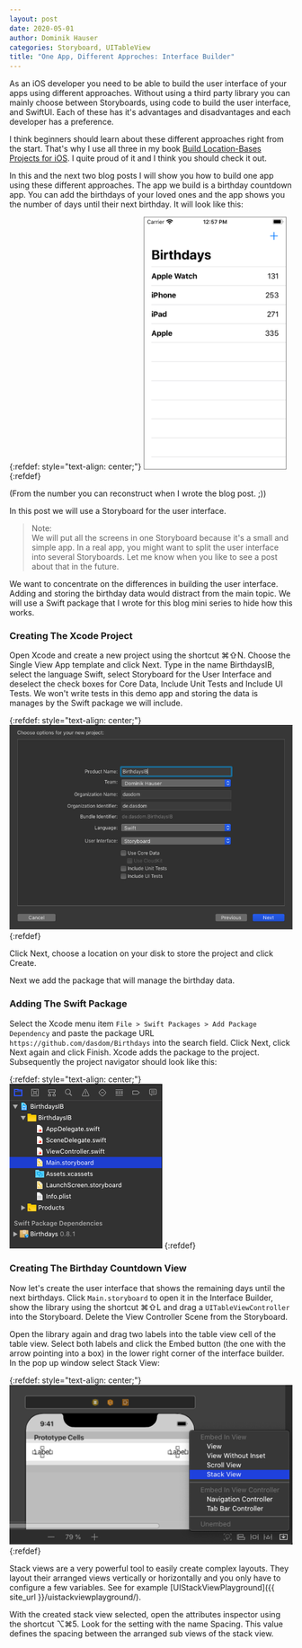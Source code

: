 ```yaml
---
layout: post
date: 2020-05-01
author: Dominik Hauser
categories: Storyboard, UITableView
title: "One App, Different Approches: Interface Builder"
---
```


As an iOS developer you need to be able to build the user interface of your apps using different approaches.
Without using a third party library you can mainly choose between Storyboards, using code to build the user interface, and SwiftUI.
Each of these has it's advantages and disadvantages and each developer has a preference.

I think beginners should learn about these different approaches right from the start.
That's why I use all three in my book [Build Location-Bases Projects for iOS](https://pragprog.com/book/dhios/build-location-based-projects-for-ios).
I quite proud of it and I think you should check it out.

In this and the next two blog posts I will show you how to build one app using these different approaches.
The app we build is a birthday countdown app.
You can add the birthdays of your loved ones and the app shows you the number of days until their next birthday.
It will look like this:

{:refdef: style="text-align: center;"}
<img src="../assets/2020-05-02/the_app.png" width="50%" style="border:1px solid gray"/>
{:refdef}

(From the number you can reconstruct when I wrote the blog post. ;))

In this post we will use a Storyboard for the user interface.

> Note:   
> We will put all the screens in one Storyboard because it's a small and simple app.
> In a real app, you might want to split the user interface into several Storyboards.
> Let me know when you like to see a post about that in the future.

We want to concentrate on the differences in building the user interface.
Adding and storing the birthday data would distract from the main topic.
We will use a Swift package that I wrote for this blog mini series to hide how this works.

### Creating The Xcode Project

Open Xcode and create a new project using the shortcut ⌘⇧N.
Choose the Single View App template and click Next.
Type in the name BirthdaysIB, select the language Swift, select Storyboard for the User Interface and deselect the check boxes for Core Data, Include Unit Tests and Include UI Tests.
We won't write tests in this demo app and storing the data is manages by the Swift package we will include.

{:refdef: style="text-align: center;"}
<img src="../assets/2020-05-02/project_options.png"/>
{:refdef}

Click Next, choose a location on your disk to store the project and click Create.

Next we add the package that will manage the birthday data.

### Adding The Swift Package

Select the Xcode menu item `File > Swift Packages > Add Package Dependency` and paste the package URL `https://github.com/dasdom/Birthdays` into the search field.
Click Next, click Next again and click Finish.
Xcode adds the package to the project.
Subsequently the project navigator should look like this:

{:refdef: style="text-align: center;"}
<img src="../assets/2020-05-02/project_navigator_after_adding_the_package.png"/>
{:refdef}

### Creating The Birthday Countdown View

Now let's create the user interface that shows the remaining days until the next birthdays.
Click `Main.storyboard` to open it in the Interface Builder, show the library using the shortcut ⌘⇧L and drag a `UITableViewController` into the Storyboard.
Delete the View Controller Scene from the Storyboard.

Open the library again and drag two labels into the table view cell of the table view.
Select both labels and click the Embed button (the one with the arrow pointing into a box) in the lower right corner of the interface builder.
In the pop up window select Stack View:

{:refdef: style="text-align: center;"}
<img src="../assets/2020-05-02/embed_label_into_stackview.png"/>
{:refdef}

Stack views are a very powerful tool to easily create complex layouts.
They layout their arranged views vertically or horizontally and you only have to configure a few variables.
See for example [UIStackViewPlayground]({{ site_url }}/uistackviewplayground/).

With the created stack view selected, open the attributes inspector using the shortcut ⌥⌘5.
Look for the setting with the name Spacing.
This value defines the spacing between the arranged sub views of the stack view.








